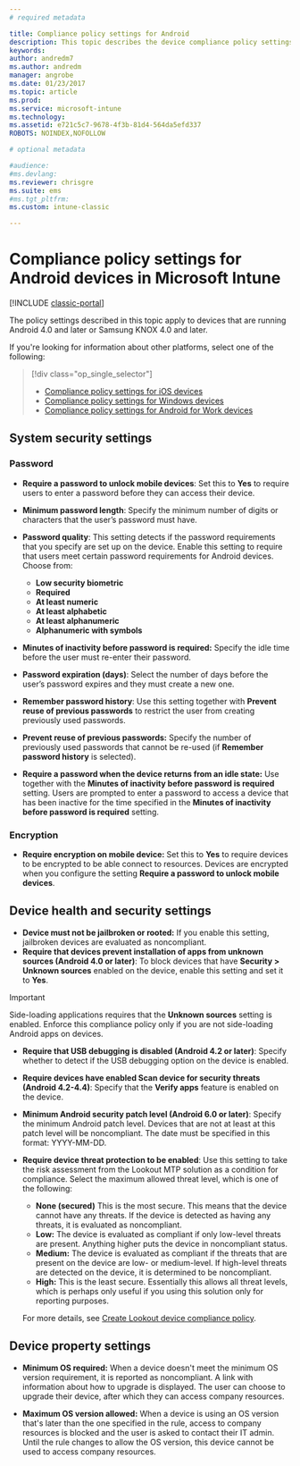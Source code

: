 ```yaml
---
# required metadata

title: Compliance policy settings for Android 
description: This topic describes the device compliance policy settings for Android devices.
keywords:
author: andredm7
ms.author: andredm
manager: angrobe
ms.date: 01/23/2017
ms.topic: article
ms.prod:
ms.service: microsoft-intune
ms.technology:
ms.assetid: e721c5c7-9678-4f3b-81d4-564da5efd337
ROBOTS: NOINDEX,NOFOLLOW

# optional metadata

#audience:
#ms.devlang:
ms.reviewer: chrisgre
ms.suite: ems
#ms.tgt_pltfrm:
ms.custom: intune-classic

---
```



# Compliance policy settings for Android devices in Microsoft Intune

[!INCLUDE [classic-portal](../includes/classic-portal.md)]

The policy settings described in this topic apply to devices that are running Android 4.0 and later or Samsung KNOX 4.0 and later.

If you're looking for information about other platforms, select one of the following:
> [!div class="op_single_selector"]
> - [Compliance policy settings for iOS devices](ios-compliance-policy-settings-in-microsoft-intune.md)
> - [Compliance policy settings for Windows devices](windows-compliance-policy-settings-in-microsoft-intune.md)
> - [Compliance policy settings for Android for Work devices](afw-compliance-policy-settings-in-microsoft-intune.md)

## System security settings
### Password
- **Require a password to unlock mobile devices**: Set this to **Yes** to require users to enter a password before they can access their device.

-  **Minimum password length**: Specify the minimum number of digits or characters that the user’s password must have.

- **Password quality**: This setting detects if the password requirements that you specify are set up on the device. Enable this setting to require that users meet certain password requirements for Android devices. Choose from:

  -   **Low security biometric**
  -   **Required**
  -   **At least numeric**
  -   **At least alphabetic**
  -   **At least alphanumeric**
  -   **Alphanumeric with symbols**

- **Minutes of inactivity before password is required:**  Specify the idle time before the user must re-enter their password.

- **Password expiration (days)**: Select the number of days before the user’s password expires and they must create a new one.

- **Remember password history**: Use this setting together with **Prevent reuse of previous passwords** to restrict the user from creating previously used passwords.

- **Prevent reuse of previous passwords:** Specify the number of previously used passwords that cannot be re-used (if **Remember password history** is selected).

- **Require a password when the device returns from an idle state:**
  Use together with the **Minutes of inactivity before password is required** setting. Users are prompted to enter a password to access a device that has been inactive for the time specified in the
  **Minutes of inactivity before password is required** setting.

### Encryption
- **Require encryption on mobile device:** Set this to **Yes** to require devices to be encrypted to be able connect to resources. Devices are
  encrypted when you configure the setting **Require a password to unlock mobile devices**.

## Device health and security settings

- **Device must not be jailbroken or rooted:** If you enable this setting, jailbroken devices are evaluated as noncompliant.
- **Require that devices prevent installation of apps from unknown sources (Android 4.0 or later)**: To block devices that have **Security > Unknown sources** enabled on the device, enable this setting and set it to **Yes**.  

>[!IMPORTANT]
>Side-loading applications requires that the  **Unknown sources** setting is enabled. Enforce this compliance policy only if you are not side-loading Android apps on devices.

- **Require that USB debugging is  disabled (Android 4.2 or later)**: Specify whether to detect if the USB debugging option on the device is enabled.
- **Require devices have enabled Scan device for security threats (Android 4.2-4.4)**: Specify that the **Verify apps** feature is enabled on the device.
- **Minimum Android security patch level (Android 6.0 or later)**: Specify the minimum Android patch level.  Devices that are not at least at this patch level will be noncompliant. The date must be specified in this format: YYYY-MM-DD.
- **Require device threat protection to be enabled**: Use this setting to take the risk assessment from the Lookout MTP solution as a condition for compliance. Select the maximum allowed threat level, which is one of the following:

  - **None (secured)** This is the most secure. This means that the device cannot have any threats. If the device is detected as having any threats, it is evaluated as noncompliant.
  - **Low:** The device is evaluated as compliant if only low-level threats are present. Anything higher puts the device in noncompliant status.
  - **Medium:** The device is evaluated as compliant if the threats that are present on the device are low- or medium-level. If high-level threats are detected on the device, it is determined to be noncompliant.
  - **High:** This is the least secure. Essentially this allows all threat levels, which is perhaps only useful if you using this solution only for reporting purposes.

  For more details, see [Create Lookout device compliance policy](create-lookout-device-compliance-policy.md).

## Device property settings

- **Minimum OS required:** When  a device doesn't meet the minimum OS version requirement, it is reported as noncompliant.
  A link with information about how to upgrade is displayed. The user can choose to upgrade their device, after which they can access company resources.

- **Maximum OS version allowed:** When a device is using an OS version that's later than the one specified in the rule, access to company resources is blocked and the user is asked to contact their IT admin. Until the rule changes to allow the OS version, this device cannot be used to access company resources.
